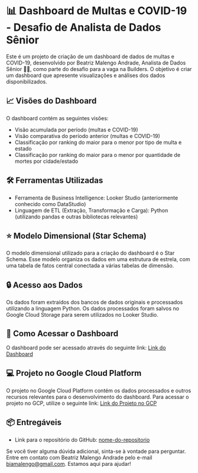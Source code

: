 # 📊 Dashboard de Multas e COVID-19 - Desafio de Analista de Dados Sênior

Este é um projeto de criação de um dashboard de dados de multas e COVID-19, desenvolvido por Beatriz Malengo Andrade, Analista de Dados Sênior 👩‍💻, como parte do desafio para a vaga na Builders. O objetivo é criar um dashboard que apresente visualizações e análises dos dados disponibilizados.

## 📈 Visões do Dashboard

O dashboard contém as seguintes visões:

- Visão acumulada por período (multas e COVID-19)
- Visão comparativa do período anterior (multas e COVID-19)
- Classificação por ranking do maior para o menor por tipo de multa e estado
- Classificação por ranking do maior para o menor por quantidade de mortes por cidade/estado

## 🛠️ Ferramentas Utilizadas

- Ferramenta de Business Intelligence: Looker Studio (anteriormente conhecido como DataStudio)
- Linguagem de ETL (Extração, Transformação e Carga): Python (utilizando pandas e outras bibliotecas relevantes)

## ⭐ Modelo Dimensional (Star Schema)

O modelo dimensional utilizado para a criação do dashboard é o Star Schema. Esse modelo organiza os dados em uma estrutura de estrela, com uma tabela de fatos central conectada a várias tabelas de dimensão.

## 🔒 Acesso aos Dados

Os dados foram extraídos dos bancos de dados originais e processados utilizando a linguagem Python. Os dados processados foram salvos no Google Cloud Storage para serem utilizados no Looker Studio.

## 🚀 Como Acessar o Dashboard

O dashboard pode ser acessado através do seguinte link: [Link do Dashboard](inserir-link-aqui)

## 💻 Projeto no Google Cloud Platform

O projeto no Google Cloud Platform contém os dados processados e outros recursos relevantes para o desenvolvimento do dashboard. Para acessar o projeto no GCP, utilize o seguinte link: [Link do Projeto no GCP](inserir-link-aqui)

## 📦 Entregáveis

- Link para o repositório do GitHub: [nome-do-repositorio](https://github.com/seu-usuario/nome-do-repositorio)

Se você tiver alguma dúvida adicional, sinta-se à vontade para perguntar. Entre em contato com Beatriz Malengo Andrade pelo e-mail <biamalengo@gmail.com>. Estamos aqui para ajudar!
